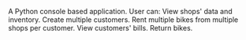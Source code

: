A Python console based application. 
User can:
View shops' data and inventory. 
Create multiple customers.
Rent multiple bikes from multiple shops per customer. 
View customers' bills.
Return bikes.
